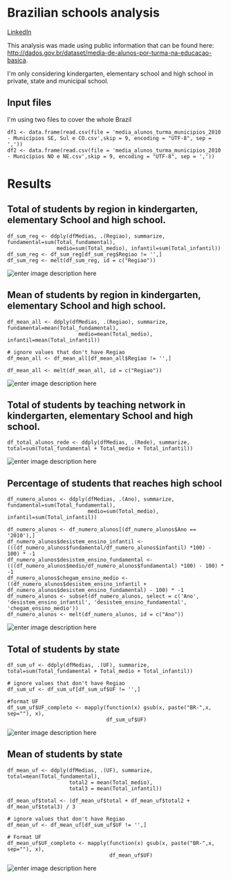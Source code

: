 # Brazilian schools analysis
[LinkedIn](https://www.linkedin.com/in/vinicius-zambotti-768160b2/)

 This analysis was made using public information that can be found here: http://dados.gov.br/dataset/media-de-alunos-por-turma-na-educacao-basica.

 I'm only considering  kindergarten, elementary school and high school in private, state and municipal school.


## Input files

I'm using two files to cover the whole Brazil

	 

    df1 <- data.frame(read.csv(file = 'media_alunos_turma_municipios_2010 - Municípios SE, Sul e CO.csv',skip = 9, encoding = "UTF-8", sep = ','))
    df2 <- data.frame(read.csv(file = 'media_alunos_turma_municipios_2010 - Municípios NO e NE.csv',skip = 9, encoding = "UTF-8", sep = ','))


# Results

## Total of students by region in  kindergarten, elementary School and high school.

	df_sum_reg <- ddply(dfMedias, .(Regiao), summarize,  fundamental=sum(Total_fundamental), 
                    medio=sum(Total_medio), infantil=sum(Total_infantil))
	df_sum_reg <- df_sum_reg[df_sum_reg$Regiao != '',]
	df_sum_reg <- melt(df_sum_reg, id = c("Regiao"))
	
	
![enter image description here](https://raw.githubusercontent.com/viniciuszambotti/analysis_brazillian_schools/master/images/bar1.png)
   


## Mean of students by region in  kindergarten, elementary School and high school.

	df_mean_all <- ddply(dfMedias, .(Regiao), summarize,  fundamental=mean(Total_fundamental), 
                           medio=mean(Total_medio), infantil=mean(Total_infantil))

	# ignore values that don't have Regiao
	df_mean_all <- df_mean_all[df_mean_all$Regiao != '',]

	df_mean_all <- melt(df_mean_all, id = c("Regiao"))

![enter image description here](https://raw.githubusercontent.com/viniciuszambotti/analysis_brazillian_schools/master/images/bar2.png)
	
## Total of students by teaching network in  kindergarten, elementary School and high school.
	df_total_alunos_rede <- ddply(dfMedias, .(Rede), summarize,  total=sum(Total_fundamental + Total_medio + Total_infantil))

![enter image description here](https://raw.githubusercontent.com/viniciuszambotti/analysis_brazillian_schools/master/images/bar3.png)

## Percentage of students that reaches high school
	df_numero_alunos <- ddply(dfMedias, .(Ano), summarize,  fundamental=sum(Total_fundamental), 
	                          medio=sum(Total_medio), infantil=sum(Total_infantil))

	df_numero_alunos <- df_numero_alunos[(df_numero_alunos$Ano == '2010'),]
	df_numero_alunos$desistem_ensino_infantil <- (((df_numero_alunos$fundamental/df_numero_alunos$infantil) *100) - 100) * -1
	df_numero_alunos$desistem_ensino_fundamental <- (((df_numero_alunos$medio/df_numero_alunos$fundamental) *100) - 100) * -1
	df_numero_alunos$chegam_ensino_medio <- ((df_numero_alunos$desistem_ensino_infantil + df_numero_alunos$desistem_ensino_fundamental) - 100) * -1
	df_numero_alunos <- subset(df_numero_alunos, select = c('Ano', 'desistem_ensino_infantil', 'desistem_ensino_fundamental', 'chegam_ensino_medio'))
	df_numero_alunos <- melt(df_numero_alunos, id = c("Ano"))

![enter image description here](https://raw.githubusercontent.com/viniciuszambotti/analysis_brazillian_schools/master/images/dropoff.png)
## Total of students by state
	df_sum_uf <- ddply(dfMedias, .(UF), summarize,  total=sum(Total_fundamental + Total_medio + Total_infantil))

	# ignore values that don't have Regiao
	df_sum_uf <- df_sum_uf[df_sum_uf$UF != '',]

	#format UF
	df_sum_uf$UF_completo <- mapply(function(x) gsub(x, paste("BR-",x, sep=""), x),
	                                df_sum_uf$UF)

![enter image description here](https://raw.githubusercontent.com/viniciuszambotti/analysis_brazillian_schools/master/images/map_total.PNG)

## Mean of students by state
	df_mean_uf <- ddply(dfMedias, .(UF), summarize,  total=mean(Total_fundamental),
	                    total2 = mean(Total_medio),
	                    total3 = mean(Total_infantil))

	df_mean_uf$total <- (df_mean_uf$total + df_mean_uf$total2 + df_mean_uf$total3) / 3

	# ignore values that don't have Regiao
	df_mean_uf <- df_mean_uf[df_sum_uf$UF != '',]

	# Format UF
	df_mean_uf$UF_completo <- mapply(function(x) gsub(x, paste("BR-",x, sep=""), x),
	                                 df_mean_uf$UF)

![enter image description here](https://raw.githubusercontent.com/viniciuszambotti/analysis_brazillian_schools/master/images/map_mean.PNG)
